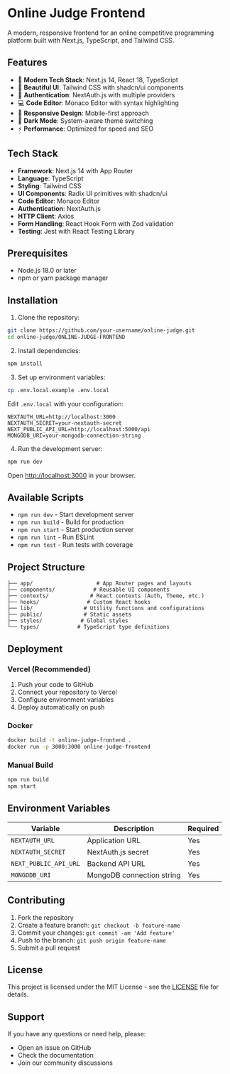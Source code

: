 # Online Judge Frontend

A modern, responsive frontend for an online competitive programming platform built with Next.js, TypeScript, and Tailwind CSS.

## Features

- 🚀 **Modern Tech Stack**: Next.js 14, React 18, TypeScript
- 🎨 **Beautiful UI**: Tailwind CSS with shadcn/ui components
- 🔐 **Authentication**: NextAuth.js with multiple providers
- 💻 **Code Editor**: Monaco Editor with syntax highlighting
- 📱 **Responsive Design**: Mobile-first approach
- 🌙 **Dark Mode**: System-aware theme switching
- ⚡ **Performance**: Optimized for speed and SEO

## Tech Stack

- **Framework**: Next.js 14 with App Router
- **Language**: TypeScript
- **Styling**: Tailwind CSS
- **UI Components**: Radix UI primitives with shadcn/ui
- **Code Editor**: Monaco Editor
- **Authentication**: NextAuth.js
- **HTTP Client**: Axios
- **Form Handling**: React Hook Form with Zod validation
- **Testing**: Jest with React Testing Library

## Prerequisites

- Node.js 18.0 or later
- npm or yarn package manager

## Installation

1. Clone the repository:
```bash
git clone https://github.com/your-username/online-judge.git
cd online-judge/ONLINE-JUDGE-FRONTEND
```

2. Install dependencies:
```bash
npm install
```

3. Set up environment variables:
```bash
cp .env.local.example .env.local
```

Edit `.env.local` with your configuration:
```env
NEXTAUTH_URL=http://localhost:3000
NEXTAUTH_SECRET=your-nextauth-secret
NEXT_PUBLIC_API_URL=http://localhost:5000/api
MONGODB_URI=your-mongodb-connection-string
```

4. Run the development server:
```bash
npm run dev
```

Open [http://localhost:3000](http://localhost:3000) in your browser.

## Available Scripts

- `npm run dev` - Start development server
- `npm run build` - Build for production
- `npm run start` - Start production server
- `npm run lint` - Run ESLint
- `npm run test` - Run tests with coverage

## Project Structure

```
├── app/                    # App Router pages and layouts
├── components/            # Reusable UI components
├── contexts/             # React contexts (Auth, Theme, etc.)
├── hooks/               # Custom React hooks
├── lib/                # Utility functions and configurations
├── public/             # Static assets
├── styles/            # Global styles
└── types/            # TypeScript type definitions
```

## Deployment

### Vercel (Recommended)

1. Push your code to GitHub
2. Connect your repository to Vercel
3. Configure environment variables
4. Deploy automatically on push

### Docker

```bash
docker build -t online-judge-frontend .
docker run -p 3000:3000 online-judge-frontend
```

### Manual Build

```bash
npm run build
npm start
```

## Environment Variables

| Variable | Description | Required |
|----------|-------------|----------|
| `NEXTAUTH_URL` | Application URL | Yes |
| `NEXTAUTH_SECRET` | NextAuth.js secret | Yes |
| `NEXT_PUBLIC_API_URL` | Backend API URL | Yes |
| `MONGODB_URI` | MongoDB connection string | Yes |

## Contributing

1. Fork the repository
2. Create a feature branch: `git checkout -b feature-name`
3. Commit your changes: `git commit -am 'Add feature'`
4. Push to the branch: `git push origin feature-name`
5. Submit a pull request

## License

This project is licensed under the MIT License - see the [LICENSE](LICENSE) file for details.

## Support

If you have any questions or need help, please:
- Open an issue on GitHub
- Check the documentation
- Join our community discussions
